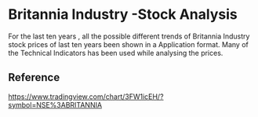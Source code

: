 # 
#  Britannia Industry -Stock Analysis

For the last ten years , all the possible different trends 
of Britannia Industry stock prices of last ten years
  been shown in  a Application format. 
  Many of the Technical Indicators has been used while analysing the prices.
  

## Reference 

https://www.tradingview.com/chart/3FW1icEH/?symbol=NSE%3ABRITANNIA

